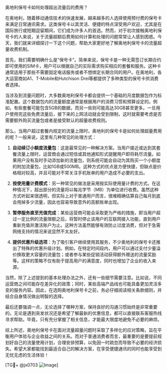奥地利保号卡如何处理超出流量后的费用？

在奥地利，随着移动通信技术的快速发展，越来越多的人选择使用预付费的保号卡来满足日常通讯需求。这类保号卡以其灵活、便捷的特点深受用户欢迎，尤其是在国际旅行或短期逗留期间，它们成为许多人的首选。然而，对于初次接触奥地利保号卡的人来说，关于流量超额后费用如何计算和处理的问题常常让人感到困惑。今天，我们就来详细探讨一下这个问题，帮助大家更好地了解奥地利保号卡的流量超量收费机制。

首先，我们需要明确什么是“保号卡”。简单来说，保号卡是一种无需签订长期合约即可使用的SIM卡，用户可以根据自己的实际需求购买相应的套餐和服务。这种卡通常适用于那些不需要固定电话服务或者不想绑定长期合同的用户。在奥地利，各大运营商如A1、T-Mobile和Hutchison Drei等都提供了多种类型的保号卡供消费者选择。

当涉及到流量问题时，大多数奥地利保号卡都会提供一个基础的月度数据包作为标准配置。这个数据包内的流量额度通常是根据用户的消费习惯和预算设定的。例如，有些套餐可能包含5GB的数据，而另一些则可能高达30GB甚至更多。一旦用户使用完这些免费流量后，接下来的上网活动就会受到限制，这时就需要考虑是否需要额外购买流量包或者是接受默认的超量收费规则。

那么，当用户超过套餐内规定的流量上限时，奥地利的保号卡是如何处理超量费用的呢？一般来说，这里有几种常见的处理方式：

1. **自动续订小额度流量包**：这是最常见的一种解决方案。当用户接近或达到其套餐流量上限时，运营商会通过短信或其他通知形式提醒用户即将耗尽流量。如果用户没有及时手动添加新的流量包，则系统可能会自动为其购买一个小额度的附加流量包，比如1GB或500MB。这种方式的优点是方便快捷，但缺点是价格相对较高，并且可能对不常关注手机账单的用户造成不必要的支出。

2. **按使用量计费模式**：另一种常见的做法是采用按实际使用量计费的方式。在这种情况下，超出部分的流量将以每兆字节（MB）为单位进行收费。虽然这种方式听起来很透明，但实际上对于普通用户而言，很难精确估算自己每月到底会用掉多少流量，因此也容易导致意外的高额账单出现。

3. **暂停服务直至充值完成**：某些运营商可能会采取更为严格的措施，即当用户超过一定比例的流量限额之后，将暂时停止该用户的互联网接入功能，直到用户重新充值并激活账户为止。这种方法虽然能够有效防止过度消费，但对于急需网络支持的情况来说显然不太友好。

4. **提供优惠升级选项**：为了吸引客户继续使用其服务，不少奥地利的保号卡还推出了特殊的优惠升级计划。例如，在特定时间段内，用户可以通过支付少量溢价换取更大容量的流量包；或者参与某些促销活动获得额外赠送的流量奖励等。这样的策略不仅有助于提高用户的满意度，同时也增加了企业的收入来源。

当然，除了上述提到的基本处理办法之外，还有一些细节需要注意。比如说，不同运营商之间可能存在差异化的政策；同时，某些高端产品线也可能具备更加灵活多变的服务内容。因此，在选购奥地利保号卡之前，务必仔细阅读相关条款细则，并结合自身情况做出明智的选择。

最后还要强调一点，无论选择了哪种方案，保持良好的沟通习惯始终是非常重要的。无论是遇到突发状况还是希望了解最新的优惠信息，都可以直接联系客服热线寻求帮助。毕竟，只有充分掌握了相关信息，才能最大限度地避免不必要的麻烦。

综上所述，奥地利保号卡在面对流量超量问题时采取了多样化的应对策略，旨在平衡用户体验与企业收益之间的关系。而对于普通消费者而言，最重要的是要提前规划好自己的流量使用计划，合理安排预算，以免因一时疏忽而导致不必要的经济损失。希望大家都能找到最适合自己的解决方案，在享受便捷通讯的同时也能享受到无忧无虑的生活体验！

[TG💪+ @jx0703 ![Image](https://github.com/user-attachments/assets/dbca1d08-cadb-493c-b0ec-ad6f7a83f270)]